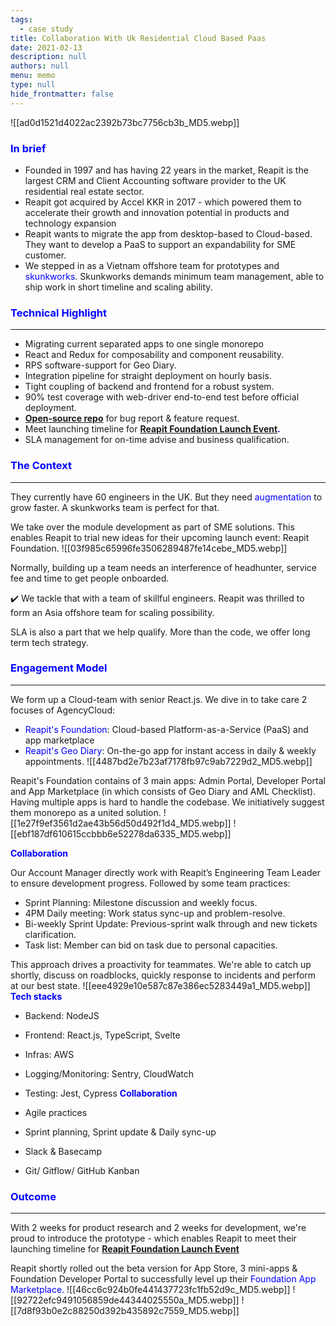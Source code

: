 ```yaml
---
tags: 
  - case study
title: Collaboration With Uk Residential Cloud Based Paas
date: 2021-02-13
description: null
authors: null
menu: memo
type: null
hide_frontmatter: false
---
```


![[ad0d1521d4022ac2392b73bc7756cb3b_MD5.webp]]

### <span style='color:blue'>In brief</span>
* Founded in 1997 and has having 22 years in the market, Reapit is the largest CRM and Client Accounting software provider to the UK residential real estate sector.
* Reapit got acquired by Accel KKR in 2017 - which powered them to accelerate their growth and innovation potential in products and technology expansion
* Reapit wants to migrate the app from desktop-based to Cloud-based. They want to develop a PaaS to support an expandability for SME customer. 
* We stepped in as a Vietnam offshore team for prototypes and <span style='color:blue'>skunkworks</span>. Skunkworks demands minimum team management, able to ship work in short timeline and scaling ability. 

### <span style='color:blue'>Technical Highlight</span>
---

* Migrating current separated apps to one single monorepo
* React and Redux for composability and component reusability.
* RPS software-support for Geo Diary.
* Integration pipeline for straight deployment on hourly basis.
* Tight coupling of backend and frontend for a robust system.
* 90% test coverage with web-driver end-to-end test before official deployment.
* <span style='color:blue'>**[Open-source repo](https://github.com/reapit/foundations)**</span> for bug report & feature request.
* Meet launching timeline for <span style='color:blue'>**[Reapit Foundation Launch Event](https://www.youtube.com/watch?v=y-Fhlg2jrYo)**</span><span style='color:blue'>**.**</span>
* SLA management for on-time advise and business qualification.

### <span style='color:blue'>The Context</span>
---
They currently have 60 engineers in the UK. But they need <span style='color:blue'>augmentation</span> to grow faster. A skunkworks team is perfect for that. 

We take over the module development as part of SME solutions. This enables Reapit to trial new ideas for their upcoming launch event: Reapit Foundation. 
![[03f985c65996fe3506289487fe14cebe_MD5.webp]]

Normally, building up a team needs an interference of headhunter, service fee and time to get people onboarded. 

✔️ We tackle that with a team of skillful engineers. Reapit was thrilled to form an Asia offshore team for scaling possibility.

SLA is also a part that we help qualify. More than the code, we offer long term tech strategy.

### <span style='color:blue'>Engagement Model</span>
---
We form up a Cloud-team with senior React.js. We dive in to take care 2 focuses of AgencyCloud:

* <span style='color:blue'>Reapit's Foundation</span>: Cloud-based Platform-as-a-Service (PaaS) and app marketplace
* <span style='color:blue'>Reapit's Geo Diary</span>: On-the-go app for instant access in daily & weekly appointments.
![[4487bd2e7b23af7178fb97c9ab7229d2_MD5.webp]]

Reapit's Foundation contains of 3 main apps: Admin Portal, Developer Portal and App Marketplace (in which consists of Geo Diary and AML Checklist). Having multiple apps is hard to handle the codebase. We initiatively suggest them monorepo as a united solution. 
![[1e27f9ef3561d2ae43b56d50d492f1d4_MD5.webp]]
![[ebf187df610615ccbbb6e52278da6335_MD5.webp]]

<span style='color:blue'>**Collaboration**</span>

Our Account Manager directly work with Reapit’s Engineering Team Leader to ensure development progress. Followed by some team practices:
* Sprint Planning: Milestone discussion and weekly focus.
* 4PM Daily meeting: Work status sync-up and problem-resolve.
* Bi-weekly Sprint Update: Previous-sprint walk through and new tickets clarification.
* Task list: Member can bid on task due to personal capacities. 

This approach drives a proactivity for teammates. We're able to catch up shortly, discuss on roadblocks, quickly response to incidents and perform at our best state.
![[eee4929e10e587c87e386ec5283449a1_MD5.webp]]
<span style='color:blue'>**Tech stacks**</span>

* Backend: NodeJS
* Frontend: React.js, TypeScript, Svelte
* Infras: AWS
* Logging/Monitoring: Sentry, CloudWatch
* Testing: Jest, Cypress
<span style='color:blue'>**Collaboration**</span>

* Agile practices
* Sprint planning, Sprint update & Daily sync-up
* Slack & Basecamp
* Git/ Gitflow/ GitHub Kanban

### <span style='color:blue'>Outcome</span>
---
With 2 weeks for product research and 2 weeks for development, we're proud to introduce the prototype - which enables Reapit to meet their launching timeline for <span style='color:blue'>**[Reapit Foundation Launch Event](https://www.youtube.com/watch?v=y-Fhlg2jrYo)**</span>

Reapit shortly rolled out the beta version for App Store, 3 mini-apps & Foundation Developer Portal to successfully level up their <span style='color:blue'>Foundation App Marketplace.</span>
![[46cc6c924b0fe441437723fc1fb52d9c_MD5.webp]]
![[92722efc9491056859de44344025550a_MD5.webp]]
![[7d8f93b0e2c88250d392b435892c7559_MD5.webp]]
